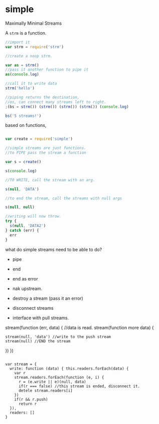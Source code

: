 # simple

Maximally Minimal Streams

A `strm` is a function.

``` js
//import it
var strm = require('strm')

//create a noop strm.

var as = strm()
//pass it another function to pipe it
as(console.log)

//call it to write data
strm('hello')

//piping returns the destination,
//os, can connect many streams left to right.
;(bs = strm()) (strm()) (strm()) (strm()) (console.log)

bs('5 streams!')
```

based on functions,

``` js

var create = require('simple')

//simple streams are just functions. 
//to PIPE pass the stream a function

var s = create()

s(console.log)

//TO WRITE, call the stream with an arg.

s(null, 'DATA')

//to end the stream, call the streams with null args

s(null, null)

//writing will now throw.
try {
  s(null, 'DATA2')
} catch (err) {
  err
}
```

what do simple streams need to be able to do?

* pipe 
* end
* end as error
* nak upstream.
* destroy a stream (pass it an error)
* disconnect streams

* interface with pull streams.

stream(function (err, data) {
  //data is read.
  stream(function more data) {

    stream(null, 'data') //write to the push stream
    stream(null) //END the stream
  })
})
```

var stream = {
  write: function (data) { this.readers.forEach(data) {
    var r
    stream.readers.forEach(function (e, i) {
      r = (e.write || e)(null, data)        
      if(r === false) //this stream is ended, disconnect it.
      detele stream.readers[i]
    })
    if(r && r.push)
      return r
  }),
  readers: []
}

